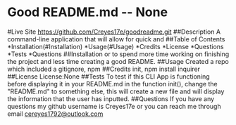 # Good README.md -- None
#Live Site
https://github.com/Creyes17e/goodreadme.git
##Description
A command-line application that will allow for quick and
##Table of Contents
*Installation(#Installation)
*Usage(#Usage)
*Credits
*License
*Questions
*Tests
*Questions
##Installation
or to spend more time working on finishing the project and less time creating a good README.
##Usage
Created a repo which included a gitignore, npm
##Credits
init, npm install inquirer
##License
License:None
##Tests
To test if this CLI App is functioning before displaying it in your README.md in the function init(), change the "README.md" to something else, this will create a new file and will display the information that the user has inputted.
##Questions
If you have any questions my github username is Creyes17e or you can reach me through email cereyes1792@outlook.com

